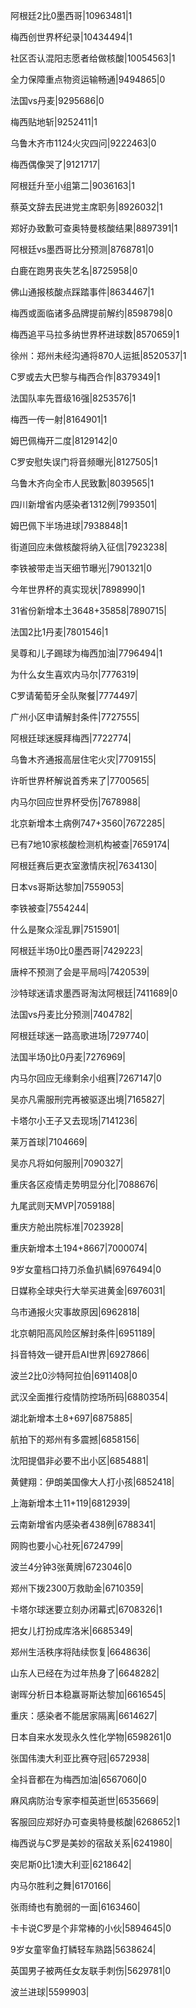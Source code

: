 阿根廷2比0墨西哥|10963481|1

梅西创世界杯纪录|10434494|1

社区否认混阳志愿者给做核酸|10054563|1

全力保障重点物资运输畅通|9494865|0

法国vs丹麦|9295686|0

梅西贴地斩|9252411|1

乌鲁木齐市1124火灾四问|9222463|0

梅西偶像哭了|9121717|

阿根廷升至小组第二|9036163|1

蔡英文辞去民进党主席职务|8926032|1

郑好办致歉可查奥特曼核酸结果|8897391|1

阿根廷vs墨西哥比分预测|8768781|0

白鹿在跑男丧失艺名|8725958|0

佛山通报核酸点踩踏事件|8634467|1

梅西或面临诸多品牌提前解约|8598798|0

梅西追平马拉多纳世界杯进球数|8570659|1

徐州：郑州未经沟通将870人运抵|8520537|1

C罗或去大巴黎与梅西合作|8379349|1

法国队率先晋级16强|8253576|1

梅西一传一射|8164901|1

姆巴佩梅开二度|8129142|0

C罗安慰失误门将音频曝光|8127505|1

乌鲁木齐向全市人民致歉|8039565|1

四川新增省内感染者1312例|7993501|

姆巴佩下半场进球|7938848|1

街道回应未做核酸将纳入征信|7923238|

李铁被带走当天细节曝光|7901321|0

今年世界杯的真实现状|7898990|1

31省份新增本土3648+35858|7890715|

法国2比1丹麦|7801546|1

吴尊和儿子踢球为梅西加油|7796494|1

为什么女生喜欢内马尔|7776319|

C罗请葡萄牙全队聚餐|7774497|

广州小区申请解封条件|7727555|

阿根廷球迷膜拜梅西|7722774|

乌鲁木齐通报高层住宅火灾|7709155|

许昕世界杯解说首秀来了|7700565|

内马尔回应世界杯受伤|7678988|

北京新增本土病例747+3560|7672285|

已有7地10家核酸检测机构被查|7659174|

阿根廷赛后更衣室激情庆祝|7634130|

日本vs哥斯达黎加|7559053|

李铁被查|7554244|

什么是聚众淫乱罪|7515901|

阿根廷半场0比0墨西哥|7429223|

唐梓不预测了会是平局吗|7420539|

沙特球迷请求墨西哥淘汰阿根廷|7411689|0

法国vs丹麦比分预测|7404782|

阿根廷球迷一路高歌进场|7297740|

法国半场0比0丹麦|7276969|

内马尔回应无缘剩余小组赛|7267147|0

吴亦凡需服刑完再被驱逐出境|7165827|

卡塔尔小王子又去现场|7141236|

莱万首球|7104669|

吴亦凡将如何服刑|7090327|

重庆各区疫情走势明显分化|7088676|

九尾武则天MVP|7059188|

重庆方舱出院标准|7023928|

重庆新增本土194+8667|7000074|

9岁女童档口持刀杀鱼扒鳞|6976494|0

日媒称全球央行大举买进黄金|6976031|

乌市通报火灾事故原因|6962818|

北京朝阳高风险区解封条件|6951189|

抖音特效一键开启AI世界|6927866|

波兰2比0沙特阿拉伯|6911408|0

武汉全面推行疫情防控场所码|6880354|

湖北新增本土8+697|6875885|

航拍下的郑州有多震撼|6858156|

沈阳提倡非必要不出小区|6854881|

黄健翔：伊朗美国像大人打小孩|6852418|

上海新增本土11+119|6812939|

云南新增省内感染者438例|6788341|

网购也要小心社死|6724799|

波兰4分钟3张黄牌|6723046|0

郑州下拨2300万救助金|6710359|

卡塔尔球迷要立刻办闭幕式|6708326|1

把女儿打扮成库洛米|6685349|

郑州生活秩序将陆续恢复|6648636|

山东人已经在为过年热身了|6648282|

谢晖分析日本稳赢哥斯达黎加|6616545|

重庆：感染者不能居家隔离|6614627|

日本自来水发现永久性化学物|6598261|0

张国伟澳大利亚比赛夺冠|6572938|

全抖音都在为梅西加油|6567060|0

麻风病防治专家李桓英逝世|6535669|

客服回应郑好办可查奥特曼核酸|6268652|1

梅西说与C罗是美妙的宿敌关系|6241980|

突尼斯0比1澳大利亚|6218642|

内马尔胜利之舞|6170166|

张雨绮也有脆弱的一面|6163460|

卡卡说C罗是个非常棒的小伙|5894645|0

9岁女童宰鱼打鳞轻车熟路|5638624|

英国男子被两任女友联手刺伤|5629781|0

波兰进球|5599903|

